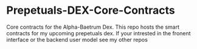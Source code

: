 # Prepetuals-DEX-Core-Contracts
Core contracts for the Alpha-Baetrum Dex. This repo hosts the smart contracts for my upcoming prepetuals dex. If your intrested in the fronent interface or the backend user model see my other repos
